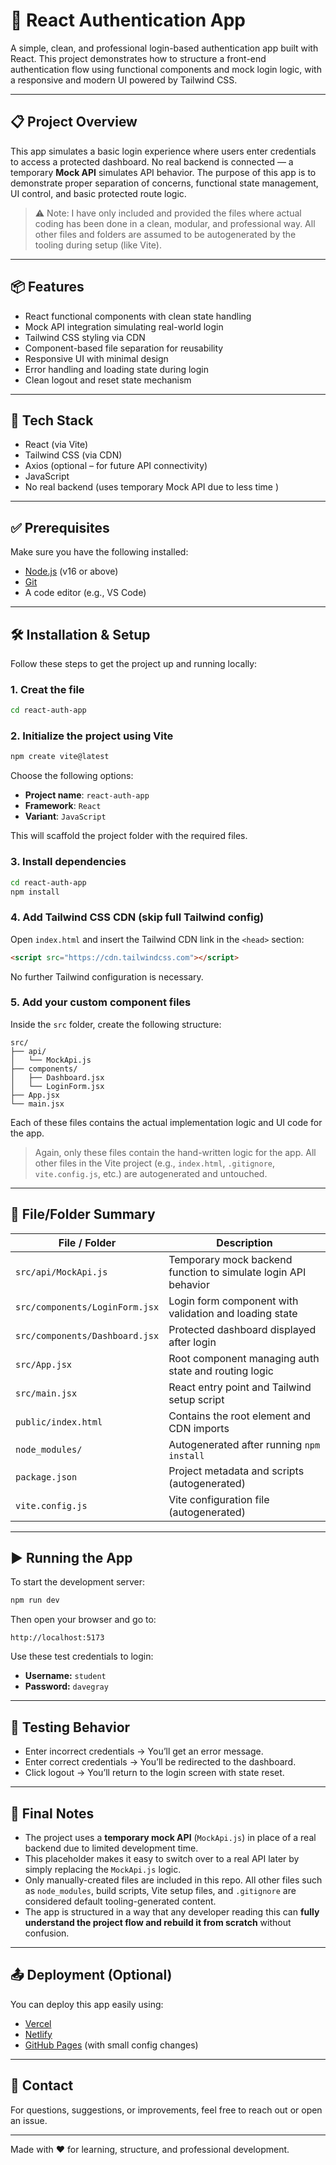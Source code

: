 # 🔐 React Authentication App

A simple, clean, and professional login-based authentication app built with React. This project demonstrates how to structure a front-end authentication flow using functional components and mock login logic, with a responsive and modern UI powered by Tailwind CSS.

---

## 📋 Project Overview

This app simulates a basic login experience where users enter credentials to access a protected dashboard. No real backend is connected — a temporary **Mock API** simulates API behavior. The purpose of this app is to demonstrate proper separation of concerns, functional state management, UI control, and basic protected route logic.

> ⚠️ Note: I have only included and provided the files where actual coding has been done in a clean, modular, and professional way. All other files and folders are assumed to be autogenerated by the tooling during setup (like Vite).

---

## 📦 Features

- React functional components with clean state handling  
- Mock API integration simulating real-world login  
- Tailwind CSS styling via CDN  
- Component-based file separation for reusability  
- Responsive UI with minimal design  
- Error handling and loading state during login  
- Clean logout and reset state mechanism

---

## 🚀 Tech Stack

- React (via Vite)  
- Tailwind CSS (via CDN)  
- Axios (optional – for future API connectivity)  
- JavaScript  
- No real backend (uses temporary Mock API due to less time )

---

## ✅ Prerequisites

Make sure you have the following installed:

- [Node.js](https://nodejs.org/) (v16 or above)  
- [Git](https://git-scm.com/)  
- A code editor (e.g., VS Code)

---

## 🛠️ Installation & Setup

Follow these steps to get the project up and running locally:

### 1. Creat the file

```bash
cd react-auth-app
````

### 2. Initialize the project using Vite

```bash
npm create vite@latest
```

Choose the following options:

* **Project name**: `react-auth-app`
* **Framework**: `React`
* **Variant**: `JavaScript`

This will scaffold the project folder with the required files.

### 3. Install dependencies

```bash
cd react-auth-app
npm install
```

### 4. Add Tailwind CSS CDN (skip full Tailwind config)

Open `index.html` and insert the Tailwind CDN link in the `<head>` section:

```html
<script src="https://cdn.tailwindcss.com"></script>
```

No further Tailwind configuration is necessary.

### 5. Add your custom component files

Inside the `src` folder, create the following structure:

```
src/
├── api/
│   └── MockApi.js
├── components/
│   ├── Dashboard.jsx
│   └── LoginForm.jsx
├── App.jsx
└── main.jsx
```

Each of these files contains the actual implementation logic and UI code for the app.

> Again, only these files contain the hand-written logic for the app. All other files in the Vite project (e.g., `index.html`, `.gitignore`, `vite.config.js`, etc.) are autogenerated and untouched.

---

## 📁 File/Folder Summary

| File / Folder                  | Description                                                    |
| ------------------------------ | -------------------------------------------------------------- |
| `src/api/MockApi.js`           | Temporary mock backend function to simulate login API behavior |
| `src/components/LoginForm.jsx` | Login form component with validation and loading state         |
| `src/components/Dashboard.jsx` | Protected dashboard displayed after login                      |
| `src/App.jsx`                  | Root component managing auth state and routing logic           |
| `src/main.jsx`                 | React entry point and Tailwind setup script                    |
| `public/index.html`            | Contains the root element and CDN imports                      |
| `node_modules/`                | Autogenerated after running `npm install`                      |
| `package.json`                 | Project metadata and scripts (autogenerated)                   |
| `vite.config.js`               | Vite configuration file (autogenerated)                        |

---

## ▶️ Running the App

To start the development server:

```bash
npm run dev
```

Then open your browser and go to:

```
http://localhost:5173
```

Use these test credentials to login:

* **Username:** `student`
* **Password:** `davegray`

---

## 🧪 Testing Behavior

* Enter incorrect credentials → You’ll get an error message.
* Enter correct credentials → You’ll be redirected to the dashboard.
* Click logout → You’ll return to the login screen with state reset.

---

## 📌 Final Notes

* The project uses a **temporary mock API** (`MockApi.js`) in place of a real backend due to limited development time.
* This placeholder makes it easy to switch over to a real API later by simply replacing the `MockApi.js` logic.
* Only manually-created files are included in this repo. All other files such as `node_modules`, build scripts, Vite setup files, and `.gitignore` are considered default tooling-generated content.
* The app is structured in a way that any developer reading this can **fully understand the project flow and rebuild it from scratch** without confusion.

---

## 📤 Deployment (Optional)

You can deploy this app easily using:

* [Vercel](https://vercel.com/)
* [Netlify](https://www.netlify.com/)
* [GitHub Pages](https://pages.github.com/) (with small config changes)

---

## 📧 Contact

For questions, suggestions, or improvements, feel free to reach out or open an issue.

---

Made with ❤️ for learning, structure, and professional development.

```
